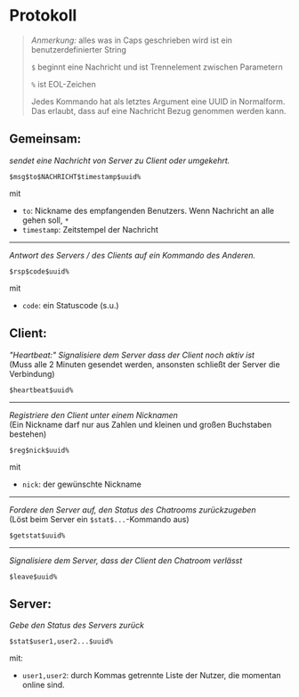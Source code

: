

Protokoll
=========

> *Anmerkung:* alles was in Caps geschrieben wird ist ein benutzerdefinierter String
>
> `$` beginnt eine Nachricht und ist Trennelement zwischen Parametern 
>
> `%` ist EOL-Zeichen
> 
> Jedes Kommando hat als letztes Argument eine UUID in Normalform. Das erlaubt, dass auf eine
> Nachricht Bezug genommen werden kann.


Gemeinsam:
----------

*sendet eine Nachricht von Server zu Client oder umgekehrt.*

    $msg$to$NACHRICHT$timestamp$uuid%

mit  
*   `to`: Nickname des empfangenden Benutzers. Wenn Nachricht an alle gehen soll, `*`
*   `timestamp`: Zeitstempel der Nachricht

---

*Antwort des Servers / des Clients auf ein Kommando des Anderen.*

    $rsp$code$uuid%

mit  
*   `code`: ein Statuscode (s.u.)



Client:
-------

*"Heartbeat:" Signalisiere dem Server dass der Client noch aktiv ist*  
(Muss alle 2 Minuten gesendet werden, ansonsten schließt der Server die Verbindung)

    $heartbeat$uuid%

---

*Registriere den Client unter einem Nicknamen*  
(Ein Nickname darf nur aus Zahlen und kleinen und großen Buchstaben bestehen)

    $reg$nick$uuid%

mit  
*   `nick`: der gewünschte Nickname

---

*Fordere den Server auf, den Status des Chatrooms zurückzugeben*  
(Löst beim Server ein `$stat$...`-Kommando aus)

    $getstat$uuid%

---

*Signalisiere dem Server, dass der Client den Chatroom verlässt*

    $leave$uuid%



Server:
-------

*Gebe den Status des Servers zurück*

    $stat$user1,user2...$uuid%

mit:  
*   `user1,user2`: durch Kommas getrennte Liste der Nutzer, die momentan online sind.

